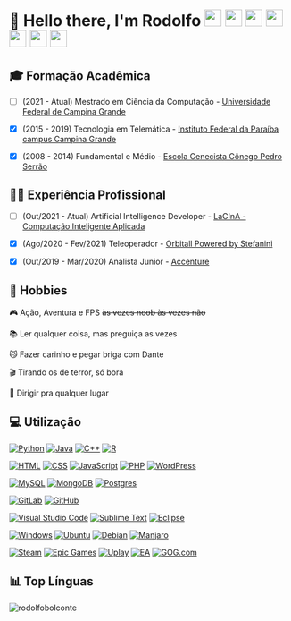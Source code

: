 # 👋 Hello there, I'm Rodolfo <a href="https://bolconte.wordpress.com" target="_blank"><img src="https://encrypted-tbn0.gstatic.com/images?q=tbn:ANd9GcSiQqvP9mSAN_KNxZlbvD9VT-yl4Vf_PuT6Cw&s" width="30" height="30"/></a> <a href="https://linkedin.com/in/bolconte" target="_blank"><img src="https://cdn.worldvectorlogo.com/logos/linkedin-icon.svg" width="30" height="30"/></a> <a href="http://lattes.cnpq.br/0431132751476325" target="_blank"><img src="https://www.ufpb.br/ppgs/contents/imagens/logo-lattes.png/@@images/image.png" width="30" height="30"/></a> <a href="https://t.me/bolconte" target="_blank"><img src="https://cdn.worldvectorlogo.com/logos/telegram-2019-logo.svg" width="30" height="30"/></a> <a href="https://facebook.com/rbolconte" target="_blank"><img src="https://cdn.worldvectorlogo.com/logos/facebook-2020-1-1.svg" width="30" height="30"/></a> <a href="https://instagram.com/bolconte" target="_blank"><img src="https://cdn3.iconfinder.com/data/icons/popular-services-brands/512/instagram-512.png" width="30" height="30"/></a> <a href="https://www.skoob.com.br/usuario/8048131" target="_blank"><img src="https://th.bing.com/th/id/R.e709dd75231f06cbd4fb01ce893c7dab?rik=%2bpiMbe2RbmYNVg&riu=http%3a%2f%2f4.bp.blogspot.com%2f-GetRn8_seb0%2fVbqoAHCYDdI%2fAAAAAAAAC3E%2fbtFK4NkJthE%2fs1600%2fskoob.png&ehk=AVFYsCAwVfY2UtswcHtV9HWcTm75mHVtFANreCf%2fZR8%3d&risl=&pid=ImgRaw&r=0" width="30" height="30"/></a>

## 🎓 Formação Acadêmica
- [ ] (2021 - Atual) Mestrado em Ciência da Computação - <a href="https://www.computacao.ufcg.edu.br/mestrado-e-doutorado" target="_blank">Universidade Federal de Campina Grande</a>

- [X] (2015 - 2019) Tecnologia em Telemática - <a href="https://estudante.ifpb.edu.br/cursos/27/" target="_blank">Instituto Federal da Paraíba campus Campina Grande</a>

- [X] (2008 - 2014) Fundamental e Médio - <a href="http://cnec.br/" target="_blank">Escola Cenecista Cônego Pedro Serrão</a>

## 👨‍💻 Experiência Profissional

- [ ] (Out/2021 - Atual) Artificial Intelligence Developer - <a href="https://lacina.computacao.ufcg.edu.br/home" target="_blank">LaCInA - Computação Inteligente Aplicada</a>

- [X] (Ago/2020 - Fev/2021) Teleoperador - <a href="https://orbitall.com.br/" target="_blank">Orbitall Powered by Stefanini</a>

- [X] (Out/2019 - Mar/2020) Analista Junior - <a href="https://www.accenture.com/" target="_blank">Accenture</a>

## 🎢 Hobbies

🎮 Ação, Aventura e FPS ~~às vezes noob às vezes não~~

📚 Ler qualquer coisa, mas preguiça as vezes

😼 Fazer carinho e pegar briga com Dante

🎬 Tirando os de terror, só bora

🚗 Dirigir pra qualquer lugar

## 💻 Utilização

[![Python](https://img.shields.io/badge/Python-3776AB?logo=python&logoColor=fff)](#) [![Java](https://img.shields.io/badge/Java-%23ED8B00.svg?logo=openjdk&logoColor=white)](#) [![C++](https://img.shields.io/badge/C++-%2300599C.svg?logo=c%2B%2B&logoColor=white)](#) [![R](https://img.shields.io/badge/R-%23276DC3.svg?logo=r&logoColor=white)](#)

[![HTML](https://img.shields.io/badge/HTML-%23E34F26.svg?logo=html5&logoColor=white)](#) [![CSS](https://img.shields.io/badge/CSS-1572B6?logo=css3&logoColor=fff)](#) [![JavaScript](https://img.shields.io/badge/JavaScript-F7DF1E?logo=javascript&logoColor=000)](#) [![PHP](https://img.shields.io/badge/php-%23777BB4.svg?&logo=php&logoColor=white)](#) [![WordPress](https://img.shields.io/badge/WordPress-%2321759B.svg?logo=wordpress&logoColor=white)](#)

[![MySQL](https://img.shields.io/badge/MySQL-4479A1?logo=mysql&logoColor=fff)](#) [![MongoDB](https://img.shields.io/badge/MongoDB-%234ea94b.svg?logo=mongodb&logoColor=white)](#) [![Postgres](https://img.shields.io/badge/Postgres-%23316192.svg?logo=postgresql&logoColor=white)](#)

[![GitLab](https://img.shields.io/badge/GitLab-FC6D26?logo=gitlab&logoColor=fff)](#) [![GitHub](https://img.shields.io/badge/GitHub-%23121011.svg?logo=github&logoColor=white)](#)

[![Visual Studio Code](https://custom-icon-badges.demolab.com/badge/Visual%20Studio%20Code-0078d7.svg?logo=vsc&logoColor=white)](#) [![Sublime Text](https://img.shields.io/badge/Sublime%20Text-%23575757.svg?logo=sublime-text&logoColor=important)](#) [![Eclipse](https://img.shields.io/badge/Eclipse-FE7A16.svg?logo=Eclipse&logoColor=white)](#)

[![Windows](https://custom-icon-badges.demolab.com/badge/Windows-0078D6?logo=windows11&logoColor=white)](#) [![Ubuntu](https://img.shields.io/badge/Ubuntu-E95420?logo=ubuntu&logoColor=white)](#) [![Debian](https://img.shields.io/badge/Debian-A81D33?logo=debian&logoColor=fff)](#) [![Manjaro](https://img.shields.io/badge/Manjaro-35BF5C?logo=manjaro&logoColor=fff)](#)

[![Steam](https://img.shields.io/badge/Steam-%23000000.svg?logo=steam&logoColor=white)](#) [![Epic Games](https://img.shields.io/badge/Epic%20Games-%23313131.svg?logo=epicgames&logoColor=white)](#) [![Uplay](https://img.shields.io/badge/Uplay-black?logo=ubisoft)](#) [![EA](https://img.shields.io/badge/EA-%23000000.svg?logo=ea&logoColor=white)](#) [![GOG.com](https://img.shields.io/badge/GOG.com-86328A?logo=gogdotcom&logoColor=fff)](#)

## 📊 Top Línguas

<img src="https://github-readme-stats.vercel.app/api/top-langs/?username=rodolfobolconte&layout=compact" alt="rodolfobolconte" />
